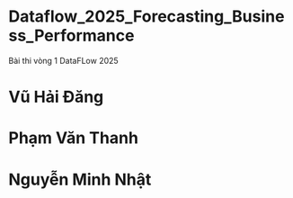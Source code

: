 # Dataflow_2025_Forecasting_Business_Performance
Bài thi vòng 1 DataFLow 2025
# Vũ Hải Đăng
# Phạm Văn Thanh
# Nguyễn Minh Nhật
